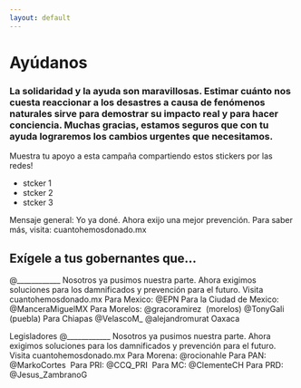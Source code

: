 ```yaml
---
layout: default
---
```


# Ayúdanos
### La solidaridad y la ayuda son maravillosas. Estimar cuánto nos cuesta reaccionar a los desastres a causa de fenómenos naturales sirve para demostrar su impacto real y para hacer conciencia. Muchas gracias, estamos seguros que con tu ayuda lograremos los cambios urgentes que necesitamos.
Muestra tu apoyo a esta campaña compartiendo estos stickers por las redes!

* stcker 1
* stcker 2
* stcker 3

Mensaje general: Yo ya doné. Ahora exijo una mejor prevención. Para saber más, visita: cuantohemosdonado.mx

## Exígele a tus gobernantes que…

@____________ Nosotros ya pusimos nuestra parte. Ahora exigimos soluciones para los damnificados y prevención para el futuro. Visita cuantohemosdonado.mx
Para Mexico: @EPN
Para la Ciudad de Mexico: @ManceraMiguelMX
Para Morelos: @gracoramirez ‏ (morelos)
@TonyGali ‏ (puebla)
Para Chiapas @VelascoM_
@alejandromurat Oaxaca

Legisladores
@____________ Nosotros ya pusimos nuestra parte. Ahora exigimos soluciones para los damnificados y prevención para el futuro. Visita cuantohemosdonado.mx
Para Morena: @rocionahle
Para PAN: @MarkoCortes ‏
Para PRI: @CCQ_PRI ‏
Para MC: @ClementeCH
Para PRD: @Jesus_ZambranoG ‏
